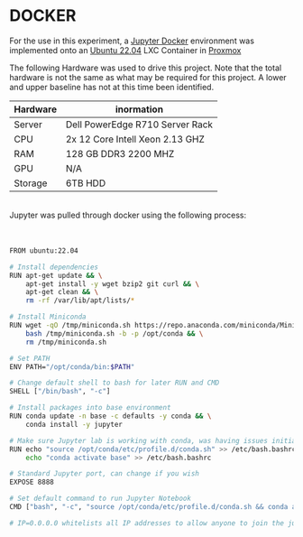 # DOCKER

For the use in this experiment, a [Jupyter Docker](https://jupyter-docker-stacks.readthedocs.io/en/latest/) environment was implemented onto an [Ubuntu 22.04](https://www.proxmox.com/en/) LXC Container in [Proxmox](https://www.proxmox.com/en/)

The following Hardware was used to drive this project. Note that the total hardware is not the same as what may be required for this project. A lower and upper baseline has not at this time been identified.

|Hardware|inormation|
| ------ | ------ |
|Server|Dell PowerEdge R710 Server Rack|
|CPU|2x 12 Core Intell Xeon 2.13 GHZ|
|RAM|128 GB DDR3 2200 MHZ|
|GPU|N/A|
|Storage|6TB HDD|
<p>
<br >
Jupyter was pulled through docker using the following process:
  <br >
   <br > 
    <br >
</p>

```sh
FROM ubuntu:22.04

# Install dependencies
RUN apt-get update && \
    apt-get install -y wget bzip2 git curl && \
    apt-get clean && \
    rm -rf /var/lib/apt/lists/*

# Install Miniconda
RUN wget -qO /tmp/miniconda.sh https://repo.anaconda.com/miniconda/Miniconda3-latest-Linux-x86_64.sh && \
    bash /tmp/miniconda.sh -b -p /opt/conda && \
    rm /tmp/miniconda.sh

# Set PATH
ENV PATH="/opt/conda/bin:$PATH"

# Change default shell to bash for later RUN and CMD
SHELL ["/bin/bash", "-c"]

# Install packages into base environment
RUN conda update -n base -c defaults -y conda && \
    conda install -y jupyter

# Make sure Jupyter lab is working with conda, was having issues initializing conda base
RUN echo "source /opt/conda/etc/profile.d/conda.sh" >> /etc/bash.bashrc && \
    echo "conda activate base" >> /etc/bash.bashrc

# Standard Jupyter port, can change if you wish
EXPOSE 8888

# Set default command to run Jupyter Notebook
CMD ["bash", "-c", "source /opt/conda/etc/profile.d/conda.sh && conda activate base && jupyter notebook --ip=0.0.0.0 --allow-root"]

# IP=0.0.0.0 whitelists all IP addresses to allow anyone to join the jupyter notebook
```

